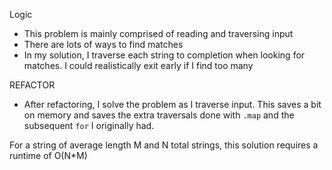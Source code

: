 Logic

- This problem is mainly comprised of reading and traversing input
- There are lots of ways to find matches
- In my solution, I traverse each string to completion when looking for matches. I could realistically exit early if I find too many

REFACTOR
- After refactoring, I solve the problem as I traverse input. This saves a bit on memory and saves the extra traversals done with `.map` and the subsequent `for` I originally had.

For a string of average length M and N total strings, this solution requires a runtime of O(N*M)
